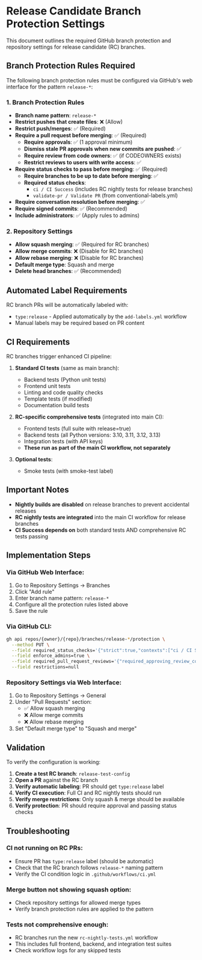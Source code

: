 # Release Candidate Branch Protection Settings

This document outlines the required GitHub branch protection and repository settings for release candidate (RC) branches.

## Branch Protection Rules Required

The following branch protection rules must be configured via GitHub's web interface for the pattern `release-*`:

### 1. Branch Protection Rules
- **Branch name pattern**: `release-*`
- **Restrict pushes that create files**: ❌ (Allow)
- **Restrict push/merges**: ✅ (Required)
- **Require a pull request before merging**: ✅ (Required)
  - **Require approvals**: ✅ (1 approval minimum)
  - **Dismiss stale PR approvals when new commits are pushed**: ✅
  - **Require review from code owners**: ✅ (if CODEOWNERS exists)
  - **Restrict reviews to users with write access**: ✅
- **Require status checks to pass before merging**: ✅ (Required)
  - **Require branches to be up to date before merging**: ✅
  - **Required status checks**:
    - `ci / CI Success` (includes RC nightly tests for release branches)
    - `validate-pr / Validate PR` (from conventional-labels.yml)
- **Require conversation resolution before merging**: ✅
- **Require signed commits**: ✅ (Recommended)
- **Include administrators**: ✅ (Apply rules to admins)

### 2. Repository Settings
- **Allow squash merging**: ✅ (Required for RC branches)
- **Allow merge commits**: ❌ (Disable for RC branches)
- **Allow rebase merging**: ❌ (Disable for RC branches)
- **Default merge type**: Squash and merge
- **Delete head branches**: ✅ (Recommended)

## Automated Label Requirements

RC branch PRs will be automatically labeled with:
- `type:release` - Applied automatically by the `add-labels.yml` workflow
- Manual labels may be required based on PR content

## CI Requirements

RC branches trigger enhanced CI pipeline:
1. **Standard CI tests** (same as main branch):
   - Backend tests (Python unit tests)
   - Frontend unit tests
   - Linting and code quality checks
   - Template tests (if modified)
   - Documentation build tests

2. **RC-specific comprehensive tests** (integrated into main CI):
   - Frontend tests (full suite with release=true)
   - Backend tests (all Python versions: 3.10, 3.11, 3.12, 3.13)
   - Integration tests (with API keys)
   - **These run as part of the main CI workflow, not separately**

3. **Optional tests**:
   - Smoke tests (with smoke-test label)

## Important Notes

- **Nightly builds are disabled** on release branches to prevent accidental releases
- **RC nightly tests are integrated** into the main CI workflow for release branches
- **CI Success depends on** both standard tests AND comprehensive RC tests passing

## Implementation Steps

### Via GitHub Web Interface:
1. Go to Repository Settings → Branches
2. Click "Add rule"
3. Enter branch name pattern: `release-*`
4. Configure all the protection rules listed above
5. Save the rule

### Via GitHub CLI:
```bash
gh api repos/{owner}/{repo}/branches/release-*/protection \
  --method PUT \
  --field required_status_checks='{"strict":true,"contexts":["ci / CI Success","rc-tests-success / RC Tests Success","validate-pr / Validate PR"]}' \
  --field enforce_admins=true \
  --field required_pull_request_reviews='{"required_approving_review_count":1,"dismiss_stale_reviews":true,"require_code_owner_reviews":true}' \
  --field restrictions=null
```

### Repository Settings via Web Interface:
1. Go to Repository Settings → General
2. Under "Pull Requests" section:
   - ✅ Allow squash merging
   - ❌ Allow merge commits
   - ❌ Allow rebase merging
3. Set "Default merge type" to "Squash and merge"

## Validation

To verify the configuration is working:

1. **Create a test RC branch**: `release-test-config`
2. **Open a PR** against the RC branch
3. **Verify automatic labeling**: PR should get `type:release` label
4. **Verify CI execution**: Full CI and RC nightly tests should run
5. **Verify merge restrictions**: Only squash & merge should be available
6. **Verify protection**: PR should require approval and passing status checks

## Troubleshooting

### CI not running on RC PRs:
- Ensure PR has `type:release` label (should be automatic)
- Check that the RC branch follows `release-*` naming pattern
- Verify the CI condition logic in `.github/workflows/ci.yml`

### Merge button not showing squash option:
- Check repository settings for allowed merge types
- Verify branch protection rules are applied to the pattern

### Tests not comprehensive enough:
- RC branches run the new `rc-nightly-tests.yml` workflow
- This includes full frontend, backend, and integration test suites
- Check workflow logs for any skipped tests